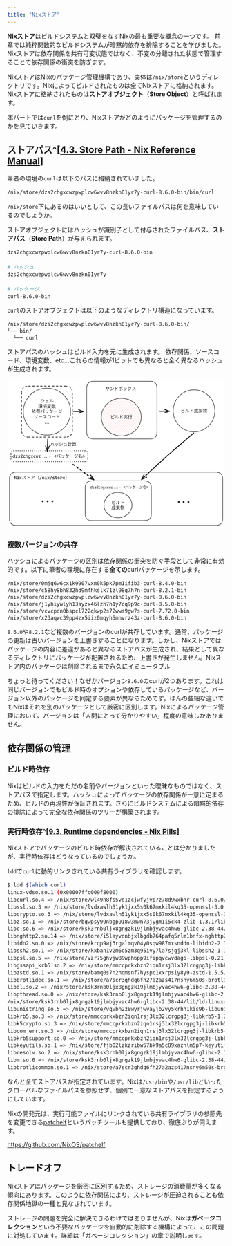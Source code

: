```yaml
---
title: "Nixストア"
---
```


**Nixストア**はビルドシステムと双璧をなすNixの最も重要な概念の一つです。
前章では純粋関数的なビルドシステムが暗黙的依存を排除することを学びました。Nixストアは依存関係を共有可変状態ではなく、不変の分離された状態で管理することで依存関係の衝突を防ぎます。

NixストアはNixのパッケージ管理機構であり、実体は`/nix/store`というディレクトリです。Nixによってビルドされたものは全てNixストアに格納されます。Nixストアに格納されたものは**ストアオブジェクト**（**Store Object**）と呼ばれます。

本パートでは`curl`を例にとり、Nixストアがどのようにパッケージを管理するのかを見ていきます。

## ストアパス^[[4.3. Store Path - Nix Reference Manual](https://nixos.org/manual/nix/stable/store/store-path)]

筆者の環境の`curl`は以下のパスに格納されていました。

```bash
/nix/store/dzs2chgxcwzpwplcw6wvv8nzkn01yr7y-curl-8.6.0-bin/bin/curl
```

`/nix/store`下にあるのはいいとして、この長いファイルパスは何を意味しているのでしょうか。

ストアオブジェクトにはハッシュが識別子として付与されたファイルパス、**ストアパス**（**Store Path**）が与えられます。

```bash
dzs2chgxcwzpwplcw6wvv8nzkn01yr7y-curl-8.6.0-bin

# ハッシュ
dzs2chgxcwzpwplcw6wvv8nzkn01yr7y

# パッケージ
curl-8.6.0-bin
```

`curl`のストアオブジェクトは以下のようなディレクトリ構造になっています。

```
/nix/store/dzs2chgxcwzpwplcw6wvv8nzkn01yr7y-curl-8.6.0-bin/
└── bin/
  └── curl
```

ストアパスのハッシュはビルド入力を元に生成されます。
依存関係、ソースコード、環境変数、etc...これらの情報が1ビットでも異なると全く異なるハッシュが生成されます。

![Nixによるビルドとハッシュ計算](/images/nix-introduction/build-and-hash.png)

### 複数バージョンの共存

ハッシュによるパッケージの区別は依存関係の衝突を防ぐ手段として非常に有効的です。以下に筆者の環境に存在する**全ての**curlパッケージを示します。

```
/nix/store/0mjq6w6cx1k9907vxm0k5pk7pm1ifib3-curl-8.4.0-bin
/nix/store/c58hy8bh832hd9m4hkslk71zl98g7h7n-curl-8.2.1-bin
/nix/store/dzs2chgxcwzpwplcw6wvv8nzkn01yr7y-curl-8.6.0-bin
/nix/store/j1yhiywlyh13ayzx46lzh7h1y7cq9p9c-curl-8.5.0-bin
/nix/store/vcvcpdn0bspcl722qkwp2s72wws9gw7s-curl-7.72.0-bin
/nix/store/x23aqwc39pp4zx5iiz0mqyh5mnvrz43z-curl-8.6.0-bin
```

`8.6.0`や`8.2.1`など複数のバージョンのcurlが共存しています。通常、パッケージの更新は古いバージョンを上書きすることになります。しかし、Nixストアではパッケージの内容に差違があると異なるストアパスが生成され、結果として異なるディレクトリにパッケージが配置されるため、上書きが発生しません。Nixストア内のパッケージは削除されるまで永久にイミュータブル

ちょっと待ってください！なぜかバージョン`8.6.0`のcurlが2つあります。これは同じバージョンでもビルド時のオプションや依存しているパッケージなど、バージョン以外のパッケージを同定する要素が異なるためです。ほんの些細な違いでもNixはそれを別のパッケージとして厳密に区別します。Nixによるパッケージ管理において、バージョンは「人間にとって分かりやすい」程度の意味しかありません。

## 依存関係の管理

### ビルド時依存

Nixはビルドの入力をただの名前やバージョンといった曖昧なものではなく、ストアパスで指定します。ハッシュによってパッケージの依存関係が一意に定まるため、ビルドの再現性が保証されます。さらにビルドシステムによる暗黙的依存の排除によって完全な依存関係のツリーが構築されます。

### 実行時依存^[[9.3. Runtime dependencies - Nix Pills](https://nixos.org/guides/nix-pills/automatic-runtime-dependencies)]

Nixストアでパッケージのビルド時依存が解決されていることは分かりましたが、実行時依存はどうなっているのでしょうか。

`ldd`で`curl`に動的リンクされている共有ライブラリを確認します。

```bash
$ ldd $(which curl)
linux-vdso.so.1 (0x00007ffc009f8000)
libcurl.so.4 => /nix/store/wl49n8fs5vd1zcjwfyjvp7z78d9wxbhr-curl-8.6.0/lib/libcurl.so.4 (0x00007fa9a1c35000)
libssl.so.3 => /nix/store/lvdxawlh51yk1jxx5s0k67mxkil4kq35-openssl-3.0.13/lib/libssl.so.3 (0x00007fa9a1b87000)
libcrypto.so.3 => /nix/store/lvdxawlh51yk1jxx5s0k67mxkil4kq35-openssl-3.0.13/lib/libcrypto.so.3 (0x00007fa9a1600000)
libz.so.1 => /nix/store/bqwpsy99nbgp918w3mwn73jygm1i5ck4-zlib-1.3.1/lib/libz.so.1 (0x00007fa9a1b69000)
libc.so.6 => /nix/store/ksk3rnb0ljx8gngzk19jlmbjyvac4hw6-glibc-2.38-44/lib/libc.so.6 (0x00007fa9a1417000)
libnghttp2.so.14 => /nix/store/i5layvdnbjxlbgdb764pafq5rlm1bnfx-nghttp2-1.59.0-lib/lib/libnghttp2.so.14 (0x00007fa9a1b37000)
libidn2.so.0 => /nix/store/krqp9wj3rgalmqv04y0sqw987mxsnddn-libidn2-2.3.7/lib/libidn2.so.0 (0x00007fa9a1b06000)
libssh2.so.1 => /nix/store/kxban1v2m6d5zm3q95ivy7la7sjgj3kl-libssh2-1.11.0/lib/libssh2.so.1 (0x00007fa9a1ac0000)
libpsl.so.5 => /nix/store/vzr75ghvjw89wph6pp9ifipqvcwvdag6-libpsl-0.21.5/lib/libpsl.so.5 (0x00007fa9a1aaa000)
libgssapi_krb5.so.2 => /nix/store/mmccprkxbzn2iqn1rsj3lx32lcrgpg3j-libkrb5-1.21.2/lib/libgssapi_krb5.so.2 (0x00007fa9a13c3000)
libzstd.so.1 => /nix/store/bamq0s7n2hqmsnf7hyspc1xxrpsiy8y9-zstd-1.5.5/lib/libzstd.so.1 (0x00007fa9a12f3000)
libbrotlidec.so.1 => /nix/store/a7scr3ghdq6fh27a2azs417nsny6m50s-brotli-1.1.0-lib/lib/libbrotlidec.so.1 (0x00007fa9a1a9c000)
libdl.so.2 => /nix/store/ksk3rnb0ljx8gngzk19jlmbjyvac4hw6-glibc-2.38-44/lib/libdl.so.2 (0x00007fa9a1a97000)
libpthread.so.0 => /nix/store/ksk3rnb0ljx8gngzk19jlmbjyvac4hw6-glibc-2.38-44/lib/libpthread.so.0 (0x00007fa9a1a90000)
/nix/store/ksk3rnb0ljx8gngzk19jlmbjyvac4hw6-glibc-2.38-44/lib/ld-linux-x86-64.so.2 => /nix/store/cyrrf49i2hm1w7vn2j945ic3rrzgxbqs-glibc-2.38-44/lib64/ld-linux-x86-64.so.2 (0x00007fa9a1cf5000)
libunistring.so.5 => /nix/store/vqvbn2z8wyrjwvayjb2vy5krhh1kis9b-libunistring-1.1/lib/libunistring.so.5 (0x00007fa9a1142000)
libkrb5.so.3 => /nix/store/mmccprkxbzn2iqn1rsj3lx32lcrgpg3j-libkrb5-1.21.2/lib/libkrb5.so.3 (0x00007fa9a106b000)
libk5crypto.so.3 => /nix/store/mmccprkxbzn2iqn1rsj3lx32lcrgpg3j-libkrb5-1.21.2/lib/libk5crypto.so.3 (0x00007fa9a103c000)
libcom_err.so.3 => /nix/store/mmccprkxbzn2iqn1rsj3lx32lcrgpg3j-libkrb5-1.21.2/lib/libcom_err.so.3 (0x00007fa9a1a87000)
libkrb5support.so.0 => /nix/store/mmccprkxbzn2iqn1rsj3lx32lcrgpg3j-libkrb5-1.21.2/lib/libkrb5support.so.0 (0x00007fa9a102e000)
libkeyutils.so.1 => /nix/store/fjb02lzkzribw57bk9a5c89xaznlm5p7-keyutils-1.6.3-lib/lib/libkeyutils.so.1 (0x00007fa9a1a80000)
libresolv.so.2 => /nix/store/ksk3rnb0ljx8gngzk19jlmbjyvac4hw6-glibc-2.38-44/lib/libresolv.so.2 (0x00007fa9a101d000)
libm.so.6 => /nix/store/ksk3rnb0ljx8gngzk19jlmbjyvac4hw6-glibc-2.38-44/lib/libm.so.6 (0x00007fa9a0f3b000)
libbrotlicommon.so.1 => /nix/store/a7scr3ghdq6fh27a2azs417nsny6m50s-brotli-1.1.0-lib/lib/libbrotlicommon.so.1 (0x00007fa9a0f16000)
```

なんと全てストアパスが指定されています。Nixは`/usr/bin`や`/usr/lib`といったグローバルなファイルパスを参照せず、個別で一意なストアパスを指定するようにしています。

Nixの開発元は、実行可能ファイルにリンクされている共有ライブラリの参照先を変更できる[patchelf](https://github.com/NixOS/patchelf)というパッチツールも提供しており、徹底ぶりが伺えます。

https://github.com/NixOS/patchelf

## トレードオフ

Nixストアはパッケージを厳密に区別するため、ストレージの消費量が多くなる傾向にあります。このように依存関係により、ストレージが圧迫されることも依存関係地獄の一種と見なされています。

ストレージの問題を完全に解決できるわけではありませんが、Nixは**ガベージコレクション**という不要なパッケージを自動的に削除する機構によって、この問題に対処しています。詳細は「ガベージコレクション」の章で説明します。
